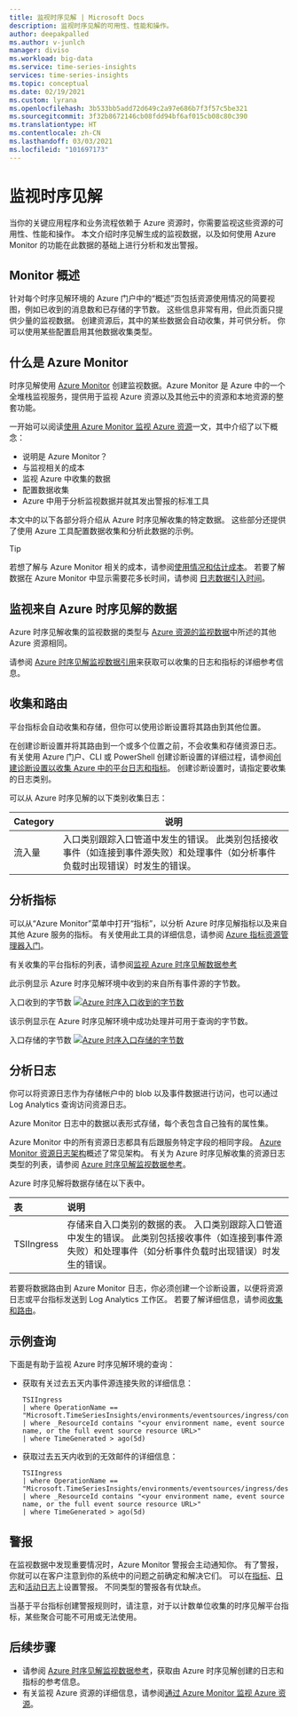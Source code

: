 ```yaml
---
title: 监视时序见解 | Microsoft Docs
description: 监视时序见解的可用性、性能和操作。
author: deepakpalled
ms.author: v-junlch
manager: diviso
ms.workload: big-data
ms.service: time-series-insights
services: time-series-insights
ms.topic: conceptual
ms.date: 02/19/2021
ms.custom: lyrana
ms.openlocfilehash: 3b533bb5add72d649c2a97e686b7f3f57c5be321
ms.sourcegitcommit: 3f32b8672146cb08fdd94bf6af015cb08c80c390
ms.translationtype: HT
ms.contentlocale: zh-CN
ms.lasthandoff: 03/03/2021
ms.locfileid: "101697173"
---
```

# <a name="monitoring-time-series-insights"></a>监视时序见解

当你的关键应用程序和业务流程依赖于 Azure 资源时，你需要监视这些资源的可用性、性能和操作。 本文介绍时序见解生成的监视数据，以及如何使用 Azure Monitor 的功能在此数据的基础上进行分析和发出警报。

## <a name="monitor-overview"></a>Monitor 概述

针对每个时序见解环境的 Azure 门户中的“概述”页包括资源使用情况的简要视图，例如已收到的消息数和已存储的字节数。 这些信息非常有用，但此页面只提供少量的监视数据。 创建资源后，其中的某些数据会自动收集，并可供分析。 你可以使用某些配置启用其他数据收集类型。

## <a name="what-is-azure-monitor"></a>什么是 Azure Monitor

时序见解使用 [Azure Monitor](../azure-monitor/overview.md) 创建监视数据。Azure Monitor 是 Azure 中的一个全堆栈监视服务，提供用于监视 Azure 资源以及其他云中的资源和本地资源的整套功能。

一开始可以阅读[使用 Azure Monitor 监视 Azure 资源](/azure-monitor/insights/monitor-azure-resource)一文，其中介绍了以下概念：

- 说明是 Azure Monitor？
- 与监视相关的成本
- 监视 Azure 中收集的数据
- 配置数据收集
- Azure 中用于分析监视数据并就其发出警报的标准工具

本文中的以下各部分将介绍从 Azure 时序见解收集的特定数据。 这些部分还提供了使用 Azure 工具配置数据收集和分析此数据的示例。

> [!TIP]
> 若想了解与 Azure Monitor 相关的成本，请参阅[使用情况和估计成本](../azure-monitor/platform/usage-estimated-costs.md)。 若要了解数据在 Azure Monitor 中显示需要花多长时间，请参阅 [日志数据引入时间](../azure-monitor/platform/data-ingestion-time.md)。

## <a name="monitoring-data-from-azure-time-series-insights"></a>监视来自 Azure 时序见解的数据

Azure 时序见解收集的监视数据的类型与 [Azure 资源的监视数据](../azure-monitor/insights/monitor-azure-resource.md#monitoring-data)中所述的其他 Azure 资源相同。 

请参阅 [Azure 时序见解监视数据引用](how-to-monitor-tsi-reference.md)来获取可以收集的日志和指标的详细参考信息。

## <a name="collection-and-routing"></a>收集和路由

平台指标会自动收集和存储，但你可以使用诊断设置将其路由到其他位置。

在创建诊断设置并将其路由到一个或多个位置之前，不会收集和存储资源日志。
有关使用 Azure 门户、CLI 或 PowerShell 创建诊断设置的详细过程，请参阅[创建诊断设置以收集 Azure 中的平台日志和指标](../azure-monitor/platform/diagnostic-settings.md)。 创建诊断设置时，请指定要收集的日志类别。

可以从 Azure 时序见解的以下类别收集日志：

   | Category | 说明 |
   |---|---|
   | 流入量  | 入口类别跟踪入口管道中发生的错误。 此类别包括接收事件（如连接到事件源失败）和处理事件（如分析事件负载时出现错误）时发生的错误。 |

## <a name="analyzing-metrics"></a>分析指标

可以从“Azure Monitor”菜单中打开“指标”，以分析 Azure 时序见解指标以及来自其他 Azure 服务的指标。 有关使用此工具的详细信息，请参阅 [Azure 指标资源管理器入门](../azure-monitor/platform/metrics-getting-started.md)。

有关收集的平台指标的列表，请参阅[监视 Azure 时序见解数据参考](how-to-monitor-tsi-reference.md#metrics)

此示例显示 Azure 时序见解环境中收到的来自所有事件源的字节数。

入口收到的字节数 [![Azure 时序入口收到的字节数](./media/how-to-monitor-tsi/ingress-received-bytes.png)](./media/how-to-monitor-tsi/ingress-received-bytes.png#lightbox)

该示例显示在 Azure 时序见解环境中成功处理并可用于查询的字节数。

入口存储的字节数 [![Azure 时序入口存储的字节数](./media/how-to-monitor-tsi/ingress-stored-bytes.png)](./media/how-to-monitor-tsi/ingress-stored-bytes.png#lightbox)

## <a name="analyzing-logs"></a>分析日志
你可以将资源日志作为存储帐户中的 blob 以及事件数据进行访问，也可以通过 Log Analytics 查询访问资源日志。

Azure Monitor 日志中的数据以表形式存储，每个表包含自己独有的属性集。

Azure Monitor 中的所有资源日志都具有后跟服务特定字段的相同字段。 [Azure Monitor 资源日志架构](../azure-monitor/platform/resource-logs-schema.md#top-level-common-schema)概述了常见架构。 有关为 Azure 时序见解收集的资源日志类型的列表，请参阅 [Azure 时序见解监视数据参考](how-to-monitor-tsi-reference.md#resource-logs)。

Azure 时序见解将数据存储在以下表中。

| 表 | 说明 |
|:---|:---|
| TSIIngress | 存储来自入口类别的数据的表。 入口类别跟踪入口管道中发生的错误。 此类别包括接收事件（如连接到事件源失败）和处理事件（如分析事件负载时出现错误）时发生的错误。

若要将数据路由到 Azure Monitor 日志，你必须创建一个诊断设置，以便将资源日志或平台指标发送到 Log Analytics 工作区。 若要了解详细信息，请参阅[收集和路由](../iot-hub/monitor-iot-hub.md#collection-and-routing)。

## <a name="sample-queries"></a>示例查询

下面是有助于监视 Azure 时序见解环境的查询：

+ 获取有关过去五天内事件源连接失败的详细信息：

    ```Kusto
   TSIIngress
   | where OperationName == "Microsoft.TimeSeriesInsights/environments/eventsources/ingress/connect"
   | where _ResourceId contains "<your environment name, event source name, or the full event source resource URL>"
   | where TimeGenerated > ago(5d)

    ```
+ 获取过去五天内收到的无效邮件的详细信息：

    ```Kusto
   TSIIngress
   | where OperationName == "Microsoft.TimeSeriesInsights/environments/eventsources/ingress/deserialize"
   | where _ResourceId contains "<your environment name, event source name, or the full event source resource URL>"
   | where TimeGenerated > ago(5d)

    ```

## <a name="alerts"></a>警报

在监视数据中发现重要情况时，Azure Monitor 警报会主动通知你。 有了警报，你就可以在客户注意到你的系统中的问题之前确定和解决它们。 可以在[指标](../azure-monitor/platform/alerts-metric-overview.md)、[日志](../azure-monitor/platform/alerts-unified-log.md)和[活动日志](../azure-monitor/platform/activity-log-alerts.md)上设置警报。 不同类型的警报各有优缺点。

当基于平台指标创建警报规则时，请注意，对于以计数单位收集的时序见解平台指标，某些聚合可能不可用或无法使用。

## <a name="next-steps"></a>后续步骤

* 请参阅 [Azure 时序见解监视数据参考](how-to-monitor-tsi-reference.md)，获取由 Azure 时序见解创建的日志和指标的参考信息。
* 有关监视 Azure 资源的详细信息，请参阅[通过 Azure Monitor 监视 Azure 资源](../azure-monitor/insights/monitor-azure-resource.md)。

